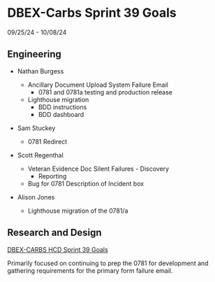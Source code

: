 # DBEX-Carbs Sprint 39 Goals	
09/25/24 - 10/08/24

## Engineering
  - Nathan Burgess
    - Ancillary Document Upload System Failure Email
      -  0781 and 0781a testing and production release
    - Lighthouse migration
       - BDD instructions
       - BDD dashboard
      
  - Sam Stuckey
    - 0781 Redirect

 - Scott Regenthal
    - Veteran Evidence Doc Silent Failures - Discovery
       - Reporting
    - Bug for 0781 Description of Incident box
  
  - Alison Jones
    - Lighthouse migration of the 0781/a 

## Research and Design
[DBEX-CARBS HCD Sprint 39 Goals](https://dsva.slack.com/archives/C053UDWMH7U/p1727279504703289)

Primarily focused on continuing to prep the 0781 for development and gathering requirements for the primary form failure email.
